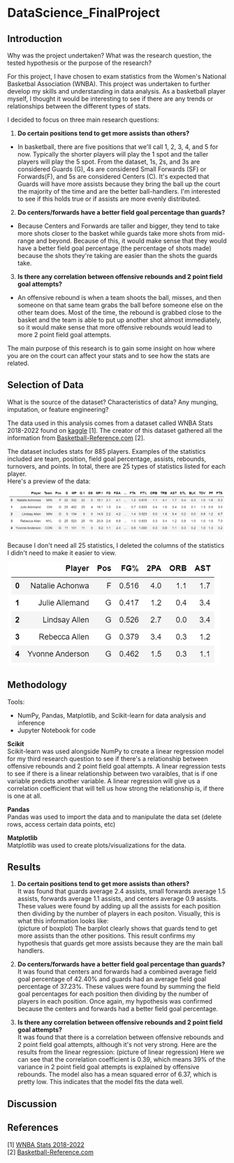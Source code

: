 # DataScience_FinalProject

## Introduction
Why was the project undertaken? What was the research question, the tested hypothesis or the purpose of the research?	

For this project, I have chosen to exam statistics from the Women's National Basketbal Association (WNBA). This project was undertaken to further develop my skills and understanding in data analysis. As a basketball player myself, I thought it would be interesting to see if there are any trends or relationships between the different types of stats. 

I decided to focus on three main research questions:  
1. **Do certain positions tend to get more assists than others?**  
* In basketball, there are five positions that we'll call 1, 2, 3, 4, and 5 for now. Typically the shorter players will play the 1 spot and the taller players will play the 5 spot. From the dataset, 1s, 2s, and 3s are considered Guards (G), 4s are considered Small Forwards (SF) or Forwards(F), and 5s are considered Centers (C). It's expected that Guards will have more assists because they bring the ball up the court the majority of the time and are the better ball-handlers. I'm interested to see if this holds true or if assists are more evenly distributed.

2. **Do centers/forwards have a better field goal percentage than guards?**  
* Because Centers and Forwards are taller and bigger, they tend to take more shots closer to the basket while guards take more shots from mid-range and beyond. Because of this, it would make sense that they would have a better field goal percentage (the percentage of shots made) because the shots they're taking are easier than the shots the guards take.

3. **Is there any correlation between offensive rebounds and 2 point field goal attempts?**  
* An offensive rebound is when a team shoots the ball, misses, and then someone on that same team grabs the ball before someone else on the other team does. Most of the time, the rebound is grabbed close to the basket and the team is able to put up another shot almost immediately, so it would make sense that more offensive rebounds would lead to more 2 point field goal attempts.

The main purpose of this research is to gain some insight on how where you are on the court can affect your stats and to see how the stats are related.

## Selection of Data
What is the source of the dataset? Characteristics of data? Any munging, imputation, or feature engineering?

The data used in this analysis comes from a dataset called WNBA Stats 2018-2022 found on [kaggle](https://www.kaggle.com/datasets/jessalynlim/wnba-stats-20182022/) [1]. The creator of this dataset gathered all the information from [Basketball-Reference.com](https://www.basketball-reference.com/wnba/) [2].

The dataset includes stats for 885 players. Examples of the statistics included are team, position, field goal percentage, assists, rebounds, turnovers, and points. In total, there are 25 types of statistics listed for each player.  
Here's a preview of the data:  

![Picture 1](https://github.com/amoddiog/DataScience_FinalProject/blob/main/graph/data_overview.png)

Because I don't need all 25 statistics, I deleted the columns of the statistics I didn't need to make it easier to view.  

![Picture 2](https://github.com/amoddiog/DataScience_FinalProject/blob/main/graph/updated_data.png)

## Methodology
Tools:
* NumPy, Pandas, Matplotlib, and Scikit-learn for data analysis and inference
* Jupyter Notebook for code

**Scikit**  
Scikit-learn was used alongside NumPy to create a linear regression model for my third research question to see if there's a relationship between offensive rebounds and 2 point field goal attempts. A linear regression tests to see if there is a linear relationship between two varaibles, that is if one variable predicts another variable. A linear regression will give us a correlation coefficient that will tell us how strong the relationship is, if there is one at all.

**Pandas**  
Pandas was used to import the data and to manipulate the data set (delete rows, access certain data points, etc)

**Matplotlib**  
Matplotlib was used to create plots/visualizations for the data.

## Results  
1. **Do certain positions tend to get more assists than others?**  
It was found that guards average 2.4 assists, small forwards average 1.5 assists, forwards average 1.1 assists, and centers average 0.9 assists. These values were found by adding up all the assists for each position then dividing by the number of players in each positon. Visually, this is what this information looks like:  
(picture of boxplot)
The barplot clearly shows that guards tend to get more assists than the other positions. This result confirms my hypothesis that guards get more assists because they are the main ball handlers.

3. **Do centers/forwards have a better field goal percentage than guards?**  
It was found that centers and forwards had a combined average field goal percentage of 42.40% and guards had an average field goal percentage of 37.23%. These values were found by summing the field goal percentages for each position then dividing by the number of players in each position. Once again, my hypothesis was confirmed because the centers and forwards had a better field goal percentage.

4. **Is there any correlation between offensive rebounds and 2 point field goal attempts?**  
It was found that there is a correlation between offensive rebounds and 2 point field goal attempts, although it's not very strong. Here are the results from the linear regression:
(picture of linear regression)
Here we can see that the correlation coefficient is 0.39, which means 39% of the variance in 2 point field goal attempts is explained by offensive rebounds. The model also has a mean squared error of 6.37, which is pretty low. This indicates that the model fits the data well.

## Discussion

## References
[1] [WNBA Stats 2018-2022](https://www.kaggle.com/datasets/jessalynlim/wnba-stats-20182022/)  
[2] [Basketball-Reference.com](https://www.basketball-reference.com/wnba/)
